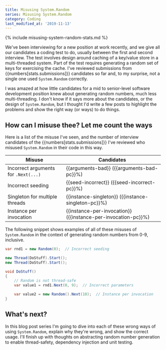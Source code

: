 ```yaml
---
title: Misusing System.Random
series: Misusing System.Random
category: Coding
last_modified_at: '2019-11-13'
---
```

{% include misusing-system-random-stats.md %}

We've been interviewing for a new position at work recently, and we give all our
candidates a coding test to do, usually between the first and second interview.
The test involves design around caching of a key/value store in a multi-threaded
system. Part of the test requires generating a random set of keys for exercising
the cache. I've reviewed submissions from {{numbers[stats.submissions]}}
candidates so far and, to my surprise, not a single one used `System.Random`
correctly.
<!--more-->

I was amazed at how little candidates for a mid to senior-level software
development position knew about generating random numbers, much less
multi-threading. I don't know if it says more about the candidates, or the
design of `System.Random`, but I thought I'd write a few posts to highlight the
problems and show the right way (or ways) to do things.

## How can I misuse thee? Let me count the ways

Here is a list of the misuse I've seen, and the number of interview candidates
of the {{numbers[stats.submissions]}} I've reviewed who misused `System.Random`
in their code in this way.

Misuse                               | Candidates
-------------------------------------|-------
Incorrect arguments for `.Next(...)` | {{arguments-bad}} ({{arguments-bad-pc}}%)
Incorrect seeding                    | {{seed-incorrect}} ({{seed-incorrect-pc}}%)
Singleton for multiple threads       | {{instance-singleton}} ({{instance-singleton-pc}}%)
Instance per invocation              | {{instance-per-invocation}} ({{instance-per-invocation-pc}}%)

The following snippet shows examples of all of these misuses of `System.Random`
in the context of generating random numbers from 0-9, inclusive.

```csharp
var rnd1 = new Random(0);  // Incorrect seeding

new Thread(DoStuff).Start();
new Thread(DoStuff).Start();

void DoStuff()
{
    // Random is not thread-safe
    var value1 = rnd1.Next(0, 9);  // Incorrect parameters

    var value2 = new Random().Next(10);  // Instance per invocation
}
```

## What's next?

In this blog post series I'm going to dive into each of these wrong ways of
using `System.Random`, explain why they're wrong, and show the correct usage.
I'll finish up with thoughts on abstracting random number generation to enable
thread-safety, dependency injection and unit testing.
